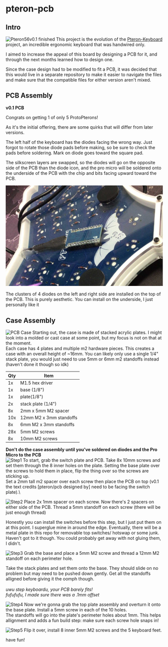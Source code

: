 # pteron-pcb
## Intro 
![Pteron56v0.1 finished](https://github.com/Kraken-Jokes/pteron-pcb/blob/main/images/Pteron56PCBv0.1%20build.jpg)
This project is the evolution of the [Pteron-Keyboard](github.com/FSund/pteron-keyboard) project, an incredible ergonomic keyboard that was handwired only.

I aimed to increase the appeal of this board by designing a PCB for it, and through the next months learned how to design one.

Since the case design had to be modified to fit a PCB, it was decided that this would live in a separate repository to make it easier to navigate the files and make sure that the compatible files for either version aren't mixed.
## PCB Assembly
**v0.1 PCB**

Congrats on getting 1 of only 5 ProtoPterons!

As it's the initial offering, there are some quirks that will differ from later versions. 

The left half of the keyboard has the diodes facing the wrong way. Just forgot to rotate those diode pads before making, so be sure to check the pads before soldering. Mark on diode goes toward the square pad.

The silkscreen layers are swapped, so the diodes will go on the opposite side of the PCB than the diode icon, and the pro micro will be soldered onto the underside of the PCB with the chip and bits facing upward toward the PCB.

![What I mean, look at the diode direction too](https://github.com/Kraken-Jokes/pteron-pcb/blob/main/images/build%20steps/PM_detail.jpg)

The clusters of 4 diodes on the left and right side are installed on the top of the PCB. This is purely aesthetic. You can install on the underside, I just personally like it


## Case Assembly
![PCB Case](https://github.com/Kraken-Jokes/pteron-pcb/blob/main/images/Pteron56PCBv0.1%20case.png)
Starting out, the case is made of stacked acrylic plates. I might look into a molded or cast case at some point, but my focus is not on that at the moment.\
Each case has 4 plates and multiple m2 hardware pieces. This creates a case with an overall height of ~16mm. You can likely only use a single 1/4" stack plate, you would just need to use 5mm or 6mm m2 standoffs instead (haven't done it though so idk)

Qty  | Item
-----|------
1x | M1.5 hex driver
1x | base (1/8")
1x | plate(1/8")
2x | stack plate (1/4")
8x | 2mm x 5mm M2 spacer
10x | 12mm M2 x 3mm standoffs
8x | 6mm M2 x 3mm standoffs
28x | 5mm M2 screws
8x | 10mm M2 screws

**Don't do the case assembly until you've soldered on diodes and the Pro Micro to the PCB**\
![Step1](https://github.com/Kraken-Jokes/pteron-pcb/blob/main/images/build%20steps/56caseS1.png)
To start, grab the switch plate and PCB. Take 8x 10mm screws and set them through the 8 inner holes on the plate. Setting the base plate over the screws to hold them in place, flip the thing over so the screws are sticking up.\
Set a 2mm tall m2 spacer over each screw then place the PCB on top (v0.1 the text credits [pteron/pcb designed by] need to be facing the switch plate).\

![Step2](https://github.com/Kraken-Jokes/pteron-pcb/blob/main/images/build%20steps/56caseS2.png)
Place 2x 1mm spacer on each screw. Now there's 2 spacers on either side of the PCB. Thread a 5mm standoff on each screw (there will be just enough thread)

Honestly you can install the switches before this step, but I just put them on at this point. I superglue mine in around the edge. Eventually, there will be a metal plate in this repo for removable top switches/ hotswap or some junk. Haven't got to it though. You could probably get away with not gluing them, I didn't. 

![Step3](https://github.com/Kraken-Jokes/pteron-pcb/blob/main/images/build%20steps/56caseS3.png)
Grab the base and place a 5mm M2 screw and thread a 12mm M2 standoff on each perimeter hole.

Take the stack plates and set them onto the base. They should slide on no problem but may need to be pushed down gently. Get all the standoffs alligned before giving it the oomph though.
\
\
*uwu step keyboardu, your PCB barely fits!\
fufufufu, I made sure there was a .1mm offset*

![Step4](https://github.com/Kraken-Jokes/pteron-pcb/blob/main/images/build%20steps/56caseS4.jpg)
Now we're gonna grab the top plate assembly and overturn it onto the base plate. Install a 5mm screw in each of the 10 holes.\
The standoffs will go into the plate's perimeter holes about 1mm. This helps allignment and adds a fun build step: make sure each screw hole snaps in!

![Step5](https://github.com/Kraken-Jokes/pteron-pcb/blob/main/images/build%20steps/56caseS5.png)
Flip it over, install 8 inner 5mm M2 screws and the 5 keyboard feet. 

have fun!

